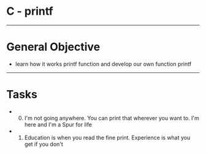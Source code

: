 # C - printf
---

# General Objective
- learn how it works printf function and develop our own function printf

---
# Tasks
- 0. I'm not going anywhere. You can print that wherever you want to. I'm here and I'm a Spur for life 
- 1. Education is when you read the fine print. Experience is what you get if you don't
